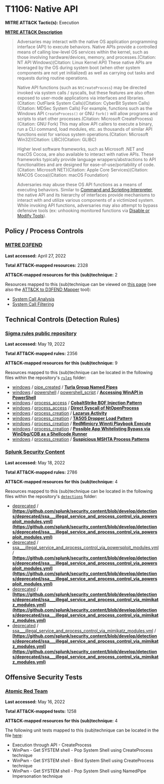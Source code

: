 # T1106: Native API
**MITRE ATT&CK Tactic(s):** Execution

**[MITRE ATT&CK Description](https://attack.mitre.org/techniques/T1106)**
<blockquote>Adversaries may interact with the native OS application programming interface (API) to execute behaviors. Native APIs provide a controlled means of calling low-level OS services within the kernel, such as those involving hardware/devices, memory, and processes.(Citation: NT API Windows)(Citation: Linux Kernel API) These native APIs are leveraged by the OS during system boot (when other system components are not yet initialized) as well as carrying out tasks and requests during routine operations.

Native API functions (such as <code>NtCreateProcess</code>) may be directed invoked via system calls / syscalls, but these features are also often exposed to user-mode applications via interfaces and libraries. (Citation: OutFlank System Calls)(Citation: CyberBit System Calls)(Citation: MDSec System Calls) For example, functions such as the Windows API <code>CreateProcess()</code> or GNU <code>fork()</code> will allow programs and scripts to start other processes.(Citation: Microsoft CreateProcess)(Citation: GNU Fork) This may allow API callers to execute a binary, run a CLI command, load modules, etc. as thousands of similar API functions exist for various system operations.(Citation: Microsoft Win32)(Citation: LIBC)(Citation: GLIBC)

Higher level software frameworks, such as Microsoft .NET and macOS Cocoa, are also available to interact with native APIs. These frameworks typically provide language wrappers/abstractions to API functionalities and are designed for ease-of-use/portability of code.(Citation: Microsoft NET)(Citation: Apple Core Services)(Citation: MACOS Cocoa)(Citation: macOS Foundation)

Adversaries may abuse these OS API functions as a means of executing behaviors. Similar to [Command and Scripting Interpreter](https://attack.mitre.org/techniques/T1059), the native API and its hierarchy of interfaces provide mechanisms to interact with and utilize various components of a victimized system. While invoking API functions, adversaries may also attempt to bypass defensive tools (ex: unhooking monitored functions via [Disable or Modify Tools](https://attack.mitre.org/techniques/T1562/001)).</blockquote>

## Policy / Process Controls
### [MITRE D3FEND](https://d3fend.mitre.org/)
**Last accessed:** April 27, 2022

**Total ATT&CK-mapped resources:** 2328

**ATT&CK-mapped resources for this (sub)technique:** 2

Resources mapped to this (sub)technique can be viewed on [this page](https://d3fend.mitre.org/) (see also the [ATT&CK to D3FEND Mapper](https://d3fend.mitre.org/tools/attack-mapper) tool):

* [System Call Analysis](https://d3fend.mitre.org/techniques/d3f:SystemCallAnalysis)
* [System Call Filtering](https://d3fend.mitre.org/techniques/d3f:SystemCallFiltering)

## Technical Controls (Detection Rules)
### [Sigma rules public repository](https://github.com/SigmaHQ/sigma)
**Last accessed:** May 19, 2022

**Total ATT&CK-mapped rules:** 2356

**ATT&CK-mapped resources for this (sub)technique:** 9

Resources mapped to this (sub)technique can be located in the following files within the repository's <code>[rules](https://github.com/SigmaHQ/sigma/tree/master/rules)</code> folder:

* [windows](https://github.com/SigmaHQ/sigma/tree/master/rules/windows/) / [pipe_created](https://github.com/SigmaHQ/sigma/tree/master/rules/windows/pipe_created/) / **[Turla Group Named Pipes](https://github.com/SigmaHQ/sigma/blob/master/rules/windows/pipe_created/pipe_created_apt_turla_namedpipes.yml)**
* [windows](https://github.com/SigmaHQ/sigma/tree/master/rules/windows/) / [powershell](https://github.com/SigmaHQ/sigma/tree/master/rules/windows/powershell/) / [powershell_script](https://github.com/SigmaHQ/sigma/tree/master/rules/windows/powershell/powershell_script/) / **[Accessing WinAPI in PowerShell](https://github.com/SigmaHQ/sigma/blob/master/rules/windows/powershell/powershell_script/posh_ps_accessing_win_api.yml)**
* [windows](https://github.com/SigmaHQ/sigma/tree/master/rules/windows/) / [process_access](https://github.com/SigmaHQ/sigma/tree/master/rules/windows/process_access/) / **[CobaltStrike BOF Injection Pattern](https://github.com/SigmaHQ/sigma/blob/master/rules/windows/process_access/proc_access_win_cobaltstrike_bof_injection_pattern.yml)**
* [windows](https://github.com/SigmaHQ/sigma/tree/master/rules/windows/) / [process_access](https://github.com/SigmaHQ/sigma/tree/master/rules/windows/process_access/) / **[Direct Syscall of NtOpenProcess](https://github.com/SigmaHQ/sigma/blob/master/rules/windows/process_access/proc_access_win_direct_syscall_ntopenprocess.yml)**
* [windows](https://github.com/SigmaHQ/sigma/tree/master/rules/windows/) / [process_creation](https://github.com/SigmaHQ/sigma/tree/master/rules/windows/process_creation/) / **[Lazarus Activity](https://github.com/SigmaHQ/sigma/blob/master/rules/windows/process_creation/proc_creation_win_apt_lazarus_activity_apr21.yml)**
* [windows](https://github.com/SigmaHQ/sigma/tree/master/rules/windows/) / [process_creation](https://github.com/SigmaHQ/sigma/tree/master/rules/windows/process_creation/) / **[TA505 Dropper Load Pattern](https://github.com/SigmaHQ/sigma/blob/master/rules/windows/process_creation/proc_creation_win_apt_ta505_dropper.yml)**
* [windows](https://github.com/SigmaHQ/sigma/tree/master/rules/windows/) / [process_creation](https://github.com/SigmaHQ/sigma/tree/master/rules/windows/process_creation/) / **[RedMimicry Winnti Playbook Execute](https://github.com/SigmaHQ/sigma/blob/master/rules/windows/process_creation/proc_creation_win_redmimicry_winnti_proc.yml)**
* [windows](https://github.com/SigmaHQ/sigma/tree/master/rules/windows/) / [process_creation](https://github.com/SigmaHQ/sigma/tree/master/rules/windows/process_creation/) / **[Possible App Whitelisting Bypass via WinDbg/CDB as a Shellcode Runner](https://github.com/SigmaHQ/sigma/blob/master/rules/windows/process_creation/proc_creation_win_susp_cdb.yml)**
* [windows](https://github.com/SigmaHQ/sigma/tree/master/rules/windows/) / [process_creation](https://github.com/SigmaHQ/sigma/tree/master/rules/windows/process_creation/) / **[Suspicious MSHTA Process Patterns](https://github.com/SigmaHQ/sigma/blob/master/rules/windows/process_creation/proc_creation_win_susp_mshta_pattern.yml)**

### [Splunk Security Content](https://github.com/splunk/security_content)
**Last accessed:** May 18, 2022

**Total ATT&CK-mapped rules:** 2786

**ATT&CK-mapped resources for this (sub)technique:** 4

Resources mapped to this (sub)technique can be located in the following files within the repository's <code>[detections](https://github.com/splunk/security_content/tree/develop/detections)</code> folder:

* [deprecated](https://github.com/splunk/security_content/tree/develop/detections/deprecated/) / **[https://github.com/splunk/security_content/blob/develop/detections/deprecated/ssa___illegal_service_and_process_control_via_powersploit_modules.yml](https://github.com/splunk/security_content/blob/develop/detections/deprecated/ssa___illegal_service_and_process_control_via_powersploit_modules.yml)**
* [deprecated](https://github.com/splunk/security_content/tree/develop/detections/deprecated/) / [ssa___illegal_service_and_process_control_via_powersploit_modules.yml](https://github.com/splunk/security_content/tree/develop/detections/deprecated/ssa___illegal_service_and_process_control_via_powersploit_modules.yml/) / **[https://github.com/splunk/security_content/blob/develop/detections/deprecated/ssa___illegal_service_and_process_control_via_powersploit_modules.yml](https://github.com/splunk/security_content/blob/develop/detections/deprecated/ssa___illegal_service_and_process_control_via_powersploit_modules.yml)**
* [deprecated](https://github.com/splunk/security_content/tree/develop/detections/deprecated/) / **[https://github.com/splunk/security_content/blob/develop/detections/deprecated/ssa___illegal_service_and_process_control_via_mimikatz_modules.yml](https://github.com/splunk/security_content/blob/develop/detections/deprecated/ssa___illegal_service_and_process_control_via_mimikatz_modules.yml)**
* [deprecated](https://github.com/splunk/security_content/tree/develop/detections/deprecated/) / [ssa___illegal_service_and_process_control_via_mimikatz_modules.yml](https://github.com/splunk/security_content/tree/develop/detections/deprecated/ssa___illegal_service_and_process_control_via_mimikatz_modules.yml/) / **[https://github.com/splunk/security_content/blob/develop/detections/deprecated/ssa___illegal_service_and_process_control_via_mimikatz_modules.yml](https://github.com/splunk/security_content/blob/develop/detections/deprecated/ssa___illegal_service_and_process_control_via_mimikatz_modules.yml)**


## Offensive Security Tests
### [Atomic Red Team](https://github.com/redcanaryco/atomic-red-team)
**Last accessed:** May 16, 2022

**Total ATT&CK-mapped tests:** 1258

**ATT&CK-mapped resources for this (sub)technique:** 4

The following unit tests mapped to this (sub)technique can be located in the file [here](https://github.com/redcanaryco/atomic-red-team/tree/master/atomics/T1106/T1106.yaml):

* Execution through API - CreateProcess
* WinPwn - Get SYSTEM shell - Pop System Shell using CreateProcess technique
* WinPwn - Get SYSTEM shell - Bind System Shell using CreateProcess technique
* WinPwn - Get SYSTEM shell - Pop System Shell using NamedPipe Impersonation technique

